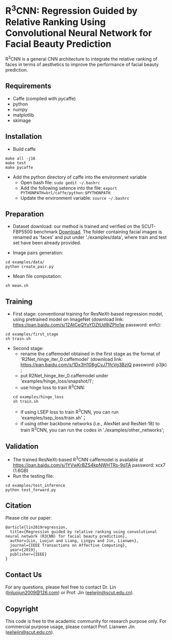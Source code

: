 # R<sup>3</sup>CNN: Regression Guided by Relative Ranking Using Convolutional Neural Network for Facial Beauty Prediction

R<sup>3</sup>CNN is a general CNN architecture to integrate the relative ranking of faces in terms of aesthetics to improve the performance of facial beauty prediction.

## Requirements
* Caffe (compiled with pycaffe)
* python
* numpy
* matplotlib
* skimage

## Installation
+ Build caffe
```
make all -j16
make test
make pycaffe
```

+ Add the python directory of caffe into the environment variable
   + Open bash file:
    `sudo gedit ~/.bashrc`
   + Add the following setence into the file:
   `export PYTHONPATH=brl/caffe/python:$PYTHONPATH`
   + Update the environment variable:
   `source ~/.bashrc`
   
## Preparation
+ Dataset download: our method is trained and verified on the SCUT-FBP5500 benchmark [Download](     
https://github.com/HCIILAB/SCUT-FBP5500-Database-Release). The folder containing facial images is renamed as 'faces' and put under './examples/data', where train and test set have been already provided.

+ Image pairs generation: 
```
cd examples/data/
python create_pair.py
```

+ Mean file computation:
```
sh mean.sh
```
   
## Training
+ First stage: conventional training for ResNeXt-based regression model, using pretrained model on ImageNet (download link: https://pan.baidu.com/s/12AtCeQYuYDZtUd9jZPIo1w  password: enfc):
```
cd examples/first_stage
sh train.sh
```
 
+ Second stage:
   + rename the caffemodel obtained in the first stage as the format of 'R2Net_hinge_iter_0.caffemodel' (download link: https://pan.baidu.com/s/1Dx3H108gCvJ71fcVg3BzjQ  password: p3jk) ;
   + put R2Net_hinge_iter_0.caffemodel under 'examples/hinge_loss/snapshot/1';
   + use hinge loss to train  R<sup>3</sup>CNN:
   ```
   cd examples/hinge_loss
   sh train.sh
   ```
   + if using LSEP loss to train R<sup>3</sup>CNN, you can run 'examples/lsep_loss/train.sh'；
   + if using other backbone networks (i.e., AlexNet and ResNet-18) to train R<sup>3</sup>CNN, you can run the codes in './examples/other_networks';

## Validation
+ The trained ResNeXt-based R<sup>3</sup>CNN caffemodel is available at https://pan.baidu.com/s/1YVwKrBZS4kpNWHTRs-9qTA  password: xcx7 (1.6GB)
+ Run the testing file:
```
cd examples/test_inference
python test_forward.py 
```

## Citation
Please cite our paper:
```
@article{lin2019regression,
  title={Regression guided by relative ranking using convolutional neural network (R3CNN) for facial beauty prediction},
  author={Lin, Luojun and Liang, Lingyu and Jin, Lianwen},
  journal={IEEE Transactions on Affective Computing},
  year={2019},
  publisher={IEEE}
}
```

## Contact Us
For any questions, please feel free to contact Dr. Lin (linluojun2009@126.com) or Prof. Jin (eelwjin@scut.edu.cn).

## Copyright
This code is free to the academic community for research purpose only. For commercial purpose usage, please contact Prof. Lianwen Jin (eelwjin@scut.edu.cn).
